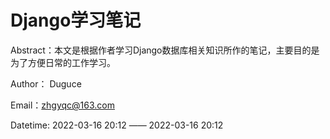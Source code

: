# Django学习笔记

Abstract：本文是根据作者学习Django数据库相关知识所作的笔记，主要目的是为了方便日常的工作学习。

Author： Duguce

Email：zhgyqc@163.com

Datetime:  2022-03-16 20:12 —— 2022-03-16 20:12